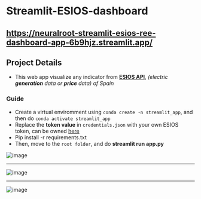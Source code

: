 # Streamlit-ESIOS-dashboard 
https://neuralroot-streamlit-esios-ree-dashboard-app-6b9hjz.streamlit.app/
-------------------------------------------------------------------------
## **Project Details**

- This web app visualize any indicator from **[ESIOS API](https://www.esios.ree.es/es)**, *(electric **generation** data or **price** data) of Spain*

### **Guide**
- Create a virtual enviromment using `conda create -n streamlit_app`, and then do `conda activate streamlit_app`
- Replace the **token value** in `credentials.json` with your own ESIOS token, can be owned [here](consultasios@ree.es)
- Pip install -r requirements.txt
- Then, move to the `root folder`, and do **streamlit run app.py**


![image](https://user-images.githubusercontent.com/108333916/230737424-05d5e946-3575-46c7-998f-d89abc5cabe0.png)
______
![image](https://user-images.githubusercontent.com/108333916/230739263-1c113fa9-2ff1-48b8-9840-1129734f5d1c.png)
_____
![image](https://user-images.githubusercontent.com/108333916/230739183-69d93ea8-a99f-4286-82e8-a353771f5559.png)
